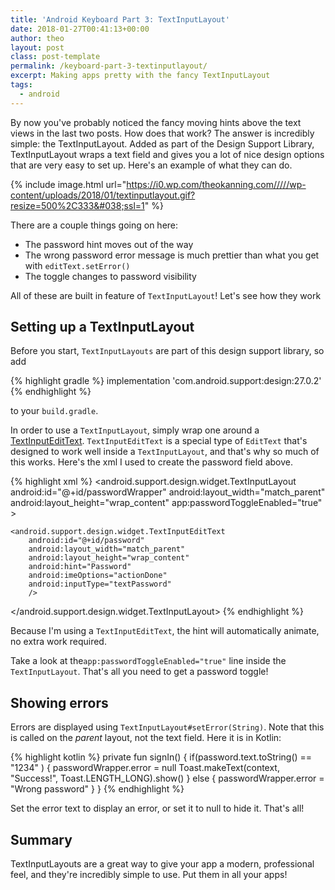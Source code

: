 ```yaml
---
title: 'Android Keyboard Part 3: TextInputLayout'
date: 2018-01-27T00:41:13+00:00
author: theo
layout: post
class: post-template
permalink: /keyboard-part-3-textinputlayout/
excerpt: Making apps pretty with the fancy TextInputLayout
tags:
  - android
---
```

By now you've probably noticed the fancy moving hints above the text views in the last two posts. How does that work? The answer is incredibly simple: the TextInputLayout. Added as part of the Design Support Library, TextInputLayout wraps a text field and gives you a lot of nice design options that are very easy to set up. Here's an example of what they can do.

{% include image.html
url="https://i0.wp.com/theokanning.com/////wp-content/uploads/2018/01/textinputlayout.gif?resize=500%2C333&#038;ssl=1" %}

There are a couple things going on here:

- The password hint moves out of the way
- The wrong password error message is much prettier than what you get with `editText.setError()`
- The toggle changes to password visibility

All of these are built in feature of `TextInputLayout`! Let's see how they work

## Setting up a TextInputLayout

Before you start, `TextInputLayouts` are part of this design support library, so add

{% highlight gradle %}
implementation 'com.android.support:design:27.0.2'
{% endhighlight %}

to your `build.gradle`.

In order to use a `TextInputLayout`, simply wrap one around a [TextInputEditText](https://developer.android.com/reference/android/support/design/widget/TextInputEditText.html).
`TextInputEditText` is a special type of `EditText` that's designed to work well inside a `TextInputLayout`, and that's why so much of this works.
Here's the xml I used to create the password field above.

{% highlight xml %}
<android.support.design.widget.TextInputLayout
    android:id="@+id/passwordWrapper"
    android:layout_width="match_parent"
    android:layout_height="wrap_content"
    app:passwordToggleEnabled="true"
    >

    <android.support.design.widget.TextInputEditText
        android:id="@+id/password"
        android:layout_width="match_parent"
        android:layout_height="wrap_content"
        android:hint="Password"
        android:imeOptions="actionDone"
        android:inputType="textPassword"
        />
</android.support.design.widget.TextInputLayout>
{% endhighlight %}

Because I'm using a `TextInputEditText`, the hint will automatically animate, no extra work required.

Take a look at the`app:passwordToggleEnabled="true"` line inside the `TextInputLayout`.
That's all you need to get a password toggle!

## Showing errors

Errors are displayed using `TextInputLayout#setError(String)`. Note that this is called on the _parent_ layout, not the text field. Here it is in Kotlin:

{% highlight kotlin %}
private fun signIn() {
    if(password.text.toString() == "1234" ) {
        passwordWrapper.error = null
        Toast.makeText(context, "Success!", Toast.LENGTH_LONG).show()
    } else {
        passwordWrapper.error = "Wrong password"
    }
}
{% endhighlight %}

Set the error text to display an error, or set it to null to hide it. That's all!

## Summary
TextInputLayouts are a great way to give your app a modern, professional feel, and they're incredibly simple to use. Put them in all your apps!

